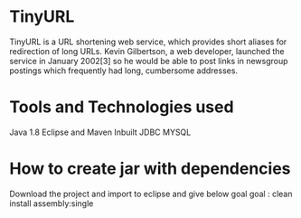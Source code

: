 # TinyURL
TinyURL is a URL shortening web service, which provides short aliases for redirection of long URLs. Kevin Gilbertson, a web developer, launched the service in January 2002[3] so he would be able to post links in newsgroup postings which frequently had long, cumbersome addresses.

# Tools and Technologies used
Java 1.8
Eclipse and Maven Inbuilt
JDBC
MYSQL

# How to create jar with dependencies
Download the project and import to eclipse and give below goal
goal : clean install assembly:single


